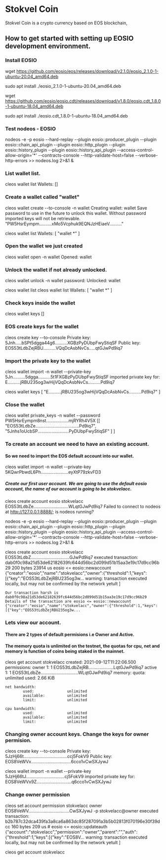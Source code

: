 # Stokvel Coin
Stokvel Coin is a crypto currency based on EOS blockchain, 


## How to get started with setting up EOSIO development environment.

### Install EOSIO

  wget https://github.com/eosio/eos/releases/download/v2.1.0/eosio_2.1.0-1-ubuntu-20.04_amd64.deb
  
  sudo apt install ./eosio_2.1.0-1-ubuntu-20.04_amd64.deb

  wget https://github.com/eosio/eosio.cdt/releases/download/v1.8.0/eosio.cdt_1.8.0-1-ubuntu-18.04_amd64.deb
  
  sudo apt install ./eosio.cdt_1.8.0-1-ubuntu-18.04_amd64.deb

### Test nodeos - EOSIO 
nodeos -e -p eosio --hard-replay --plugin eosio::producer_plugin --plugin eosio::chain_api_plugin --plugin eosio::http_plugin --plugin eosio::history_plugin --plugin eosio::history_api_plugin --access-control-allow-origin='*' --contracts-console --http-validate-host=false --verbose-http-errors >> nodeos.log 2>&1 &

### List wallet list.
cleos wallet list
	Wallets:
	[]

### Create a wallet called "wallet"
cleos wallet create --to-console -n wallet
	Creating wallet: wallet
	Save password to use in the future to unlock this wallet.
	Without password imported keys will not be retrievable.
	"PW5HsrEympm..........xMo5Vcphuk9EQNJzHEiaeV.........."

cleos wallet list
	Wallets:
	[
	  "wallet *"
	]

### Open the wallet we just created
cleos wallet open -n wallet
	Opened: wallet

### Unlock the wallet if not already unlocked.
cleos wallet unlock -n wallet
	password: Unlocked: wallet

cleos wallet list
	cleos wallet list
	Wallets:
	[
	  "wallet *"
	]

### Check keys inside the wallet
cleos wallet keys
	[]

### EOS create keys for the wallet
cleos create key --to-console
	Private key: 5Jnh.....bSPt5dgga44g6..........XGBzPyDUbpFwyStiqSF
	Public key: EOS53tLdbZejRBU..........VQqDcAsbNvCs.....qtGJwPd9iq7


### Import the private key to the wallet
cleos wallet import -n wallet --private-key 5Jn..........5dgga..........5t1FXGBzPyDUbpFwyStiqSF
	imported private key for: E..........jRBU235og3wHijVQqDcAsbNvCs..........Pd9iq7

cleos wallet keys
	[
	  "E..........jRBU235og3wHijVQqDcAsbNvCs..........Pd9iq7"
	]

### Close the wallet
cleos wallet private_keys -n wallet --password PW5HsrEympm8nst..................mjRYRh4V5X
	[[
	    "EOS53tLdbZe...................................Pd9iq7",
	    "5Jnhs1oUcbSP.........................PyDUbpFwyStiqSF"
	  ]
	]


### To create an account we need to have an existing account.
#### So we need to import the EOS default account into our wallet.
cleos wallet import -n wallet --private-key 5KQwrPbwdL6Ph......................eyXtP79zkvFD3

##### Create our first user account. We are going to use the default eosio account, the name of our account is going to be stokvelacc.
cleos create account eosio stokvelacc EOS53tLdbZe............................WLqtGJwPd9iq7
	Failed to connect to nodeos at http://127.0.0.1:8888/; is nodeos running?
	
nodeos -e -p eosio --hard-replay --plugin eosio::producer_plugin --plugin eosio::chain_api_plugin --plugin eosio::http_plugin --plugin eosio::history_plugin --plugin eosio::history_api_plugin --access-control-allow-origin='*' --contracts-console --http-validate-host=false --verbose-http-errors >> nodeos.log 2>&1 &

cleos create account eosio stokvelacc EOS53tLdbZ...............................GJwPd9iq7
	executed transaction: dab0f0c98a21d53de62182639fc644d56bc2d099d51b15aa3e19c17d9cc96b29  200 bytes  23914 us
	eosio <= eosio::newaccount            {"creator":"eosio","name":"stokvelacc","owner":{"threshold":1,"keys":[{"key":"EOS53tLdbZejRBU235og3w...
	warning: transaction executed locally, but may not be confirmed by the network yetult         ]

	Our transaction harsh is dab0f0c98a21d53de62182639fc644d56bc2d099d51b15aa3e19c17d9cc96b29
	Details of the transaction are eosio <= eosio::newaccount            {"creator":"eosio","name":"stokvelacc","owner":{"threshold":1,"keys":[{"key":"EOS53tLdbZejRBU235og3w...

### Lets view our account.
#### There are 2 types of default permisions i.e Owner and Active.
#### The memory quota is unlimited on the testnet, the quotas for cpu, net and memory is function of coins being staked in the mainnet.
cleos get account stokvelacc
	created: 2021-09-12T11:22:06.500
	permissions: 
     		owner     	1:    1 EOS53tLdbZejRB....................LqtGJwPd9iq7
        	active     	1:    1 EOS53tLdbZe..............................WLqtGJwPd9iq7
	memory: 
     		quota:       unlimited  used:      2.66 KiB  

	net bandwidth: 
     		used:               unlimited
     		available:          unlimited
     		limit:              unlimited

	cpu bandwidth:
     		used:               unlimited
     		available:          unlimited
     		limit:              unlimited

### Changing owner account keys. Change the keys for owner permision.

cleos create key --to-console
	Private key: 5JzHj66t...................................ccj5FokV9
	Public key: EOS8VeWVx................................6cco1vCwSXJywJ

cleos wallet import -n wallet --private-key 5JzHj66tJ...............................cj5FokV9
	imported private key for: EOS8VeWVx9Z............................q6cco1vCwSXJywJ

### Change owner permission
cleos set account permission stokvelacc owner EOS8VeWV.................................CwSXJywJ -p stokvelacc@owner
	executed transaction: b2b787c32dca439fa3a8ca6a863dc85f287091a3b5b02813f070196e30f39dcc  160 bytes  209 us
	# eosio <= eosio::updateauth {"account":"stokvelacc","permission":"owner","parent":"","auth":{"threshold":1,"keys":[{"key":"EOS8V...
	warning: transaction executed locally, but may not be confirmed by the network yetult         ]

cleos get account stokvelacc

	







	





















	














